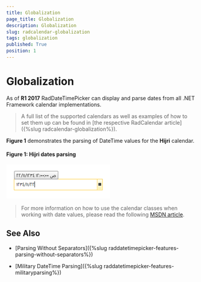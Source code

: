 ```yaml
---
title: Globalization
page_title: Globalization
description: Globalization
slug: radcalendar-globalization
tags: globalization
published: True
position: 1
---
```


# Globalization

As of **R1 2017** RadDateTimePicker can display and parse dates from all .NET Framework calendar implementations.

>A full list of the supported calendars as well as examples of how to set them up can be found in [the respective RadCalendar article]({%slug radcalendar-globalization%}).

**Figure 1** demonstrates the parsing of DateTime values for the **Hijri** calendar.

#### __Figure 1: Hijri dates parsing__

![Hijri dates parsing](images/datetimepicker-hijri-support.png)

>For more information on how to use the calendar classes when working with date values, please read the following [MSDN article](https://msdn.microsoft.com/en-us/library/82aak18x).

## See Also

* [Parsing Without Separators]({%slug raddatetimepicker-features-parsing-without-separators%})

* [Military DateTime Parsing]({%slug raddatetimepicker-features-militaryparsing%})